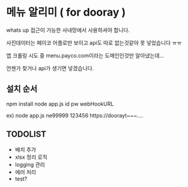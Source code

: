 # 메뉴 알리미 ( for dooray )
whats up 접근이 가능한 사내망에서 사용하셔야 합니다.

사진데이터는 페이코 어플로만 보이고 api도 따로 없는것같아 못 넣었습니다 ㅠㅠ

앱 크롤링 시도 중 menu.payco.com이라는 도메인인것만 알아냈는데... 

언젠가 찾거나 api가 생기면 넣겠습니다.


## 설치 순서
npm install
node app.js id pw webHookURL

ex) node app.js ne99999 123456 https://doorayt~~~....

## TODOLIST
- 배치 추가
- xlsx 정리 로직
- logging 관리
- 에러 처리
- test?